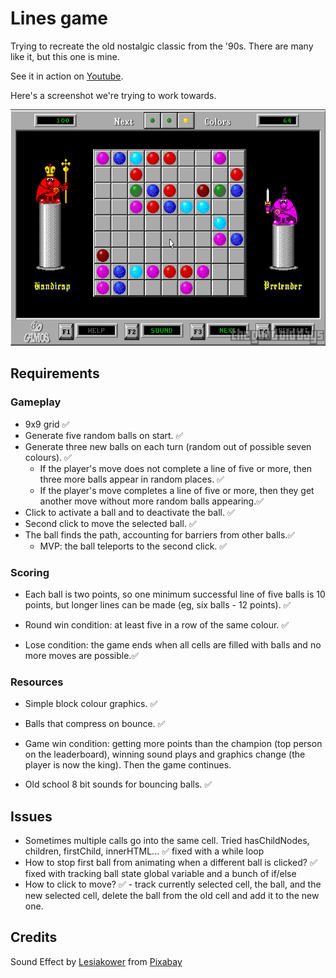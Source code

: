 # Lines game

Trying to recreate the old nostalgic classic from the '90s. There are many like it, but this one is mine.

See it in action on [Youtube](https://www.youtube.com/watch?v=8GI4A-FGZKE).

Here's a screenshot we're trying to work towards.

![Color Lines game screenshot](/images/original-game-image.png "Color Lines Game")

## Requirements

### Gameplay

- 9x9 grid ✅
- Generate five random balls on start. ✅
- Generate three new balls on each turn (random out of possible seven colours). ✅
  - If the player's move does not complete a line of five or more, then three more balls appear in random places. ✅
  - If the player's move completes a line of five or more, then they get another move without more random balls appearing.✅
- Click to activate a ball and to deactivate the ball. ✅
- Second click to move the selected ball. ✅
- The ball finds the path, accounting for barriers from other balls.✅
  - MVP: the ball teleports to the second click. ✅

### Scoring

- Each ball is two points, so one minimum successful line of five balls is 10 points, but longer lines can be made (eg, six balls - 12 points). ✅

- Round win condition: at least five in a row of the same colour. ✅

- Lose condition: the game ends when all cells are filled with balls and no more moves are possible.✅

### Resources

- Simple block colour graphics. ✅

- Balls that compress on bounce. ✅

- Game win condition: getting more points than the champion (top person on the leaderboard), winning sound plays and graphics change (the player is now the king). Then the game continues.

- Old school 8 bit sounds for bouncing balls. ✅

## Issues

- Sometimes multiple calls go into the same cell. Tried hasChildNodes, children, firstChild, innerHTML... ✅ fixed with a while loop
- How to stop first ball from animating when a different ball is clicked? ✅ fixed with tracking ball state global variable and a bunch of if/else
- How to click to move? ✅ - track currently selected cell, the ball, and the new selected cell, delete the ball from the old cell and add it to the new one.

## Credits

Sound Effect by <a href="https://pixabay.com/users/lesiakower-25701529/?utm_source=link-attribution&utm_medium=referral&utm_campaign=music&utm_content=151796">Lesiakower</a> from <a href="https://pixabay.com//?utm_source=link-attribution&utm_medium=referral&utm_campaign=music&utm_content=151796">Pixabay</a>
